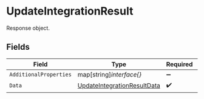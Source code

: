 # UpdateIntegrationResult

Response object.


## Fields

| Field                                                                             | Type                                                                              | Required                                                                          | Description                                                                       |
| --------------------------------------------------------------------------------- | --------------------------------------------------------------------------------- | --------------------------------------------------------------------------------- | --------------------------------------------------------------------------------- |
| `AdditionalProperties`                                                            | map[string]*interface{}*                                                          | :heavy_minus_sign:                                                                | N/A                                                                               |
| `Data`                                                                            | [UpdateIntegrationResultData](../../models/shared/updateintegrationresultdata.md) | :heavy_check_mark:                                                                | Result data.                                                                      |